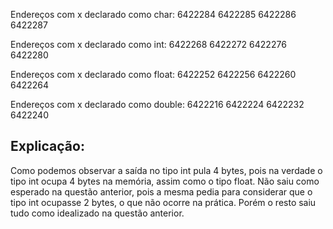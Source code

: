 Endereços com x declarado como char:
6422284 6422285 6422286 6422287

Endereços com x declarado como int:
6422268 6422272 6422276 6422280

Endereços com x declarado como float:
6422252 6422256 6422260 6422264

Endereços com x declarado como double:
6422216 6422224 6422232 6422240 

## Explicação:
Como podemos observar a saída no tipo int pula 4 bytes, pois na verdade o tipo int ocupa 4 bytes na memória, assim como o tipo float. Não saiu como esperado na questão anterior, pois a mesma pedia para considerar que o tipo int ocupasse 2 bytes, o que não ocorre na prática. Porém o resto saiu tudo como idealizado na questão anterior.